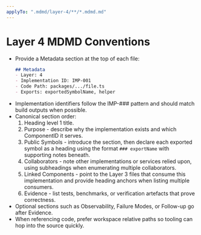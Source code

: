 ```yaml
---
applyTo: ".mdmd/layer-4/**/*.mdmd.md"
---
```


# Layer 4 MDMD Conventions

- Provide a Metadata section at the top of each file:
  ```markdown
  ## Metadata
  - Layer: 4
  - Implementation ID: IMP-001
  - Code Path: packages/.../file.ts
  - Exports: exportedSymbolName, helper
  ```
- Implementation identifiers follow the IMP-### pattern and should match build outputs when possible.
- Canonical section order:
  1. Heading level 1 title.
  2. Purpose - describe why the implementation exists and which ComponentID it serves.
  3. Public Symbols - introduce the section, then declare each exported symbol as a heading using the format `### exportName` with supporting notes beneath.
  4. Collaborators - note other implementations or services relied upon, using subheadings when enumerating multiple collaborators.
  5. Linked Components - point to the Layer 3 files that consume this implementation and provide heading anchors when listing multiple consumers.
  6. Evidence - list tests, benchmarks, or verification artefacts that prove correctness.
- Optional sections such as Observability, Failure Modes, or Follow-up go after Evidence.
- When referencing code, prefer workspace relative paths so tooling can hop into the source quickly.